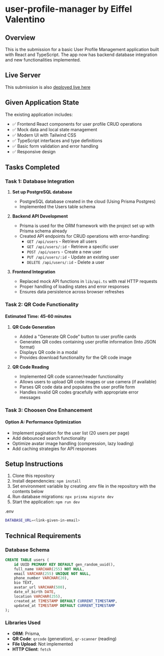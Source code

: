 # user-profile-manager by Eiffel Valentino

## Overview

This is the submission for a basic User Profile Management application built with React and TypeScript. The app now has backend database integration and new functionalities implemented.

## Live Server

This submission is also [deployed live here](https://user-profile-manager-nine.vercel.app/)

## Given Application State

The existing application includes:

- ✅ Frontend React components for user profile CRUD operations
- ✅ Mock data and local state management
- ✅ Modern UI with Tailwind CSS
- ✅ TypeScript interfaces and type definitions
- ✅ Basic form validation and error handling
- ✅ Responsive design

## Tasks Completed

### Task 1: Database Integration

1. **Set up PostgreSQL database**
   - PostgreSQL database created in the cloud (Using Prisma Postgres)
   - Implemented the Users table schema

2. **Backend API Development**
   - Prisma is used for the ORM framework with the project set up with Prisma schema already
   - Created API endpoints for CRUD operations with error-handling:
     - `GET /api/users` - Retrieve all users
     - `GET /api/users/:id` - Retrieve a specific user
     - `POST /api/users` - Create a new user
     - `PUT /api/users/:id` - Update an existing user
     - `DELETE /api/users/:id` - Delete a user

3. **Frontend Integration**
   - Replaced mock API functions in `lib/api.ts` with real HTTP requests
   - Proper handling of loading states and error responses
   - Ensures data persistence across browser refreshes

### Task 2: QR Code Functionality

#### Estimated Time: 45-60 minutes

1. **QR Code Generation**
   - Added a "Generate QR Code" button to user profile cards
   - Generates QR codes containing user profile information (Into JSON format)
   - Displays QR code in a modal
   - Provides download functionality for the QR code image

2. **QR Code Reading**
   - Implemented QR code scanner/reader functionality
   - Allows users to upload QR code images or use camera (if available)
   - Parses QR code data and populates the user profile form
   - Handles invalid QR codes gracefully with appropriate error messages

### Task 3: Choosen One Enhancement

#### Option A: Performance Optimization

- Implement pagination for the user list (20 users per page)
- Add debounced search functionality
- Optimize avatar image handling (compression, lazy loading)
- Add caching strategies for API responses

## Setup Instructions

1. Clone this repository
2. Install dependencies: `npm install`
3. Set environment variable by creating .env file in the repository with the contents below
4. Run database migrations: `npx prisma migrate dev`
5. Start the application: `npm run dev`

.env

```bash
DATABASE_URL=<link-given-in-email>
```

## Technical Requirements

### Database Schema

```sql
CREATE TABLE users (
    id UUID PRIMARY KEY DEFAULT gen_random_uuid(),
    full_name VARCHAR(255) NOT NULL,
    email VARCHAR(255) UNIQUE NOT NULL,
    phone_number VARCHAR(20),
    bio TEXT,
    avatar_url VARCHAR(500),
    date_of_birth DATE,
    location VARCHAR(255),
    created_at TIMESTAMP DEFAULT CURRENT_TIMESTAMP,
    updated_at TIMESTAMP DEFAULT CURRENT_TIMESTAMP
);
```

### Libraries Used

- **ORM**: Prisma,
- **QR Code**: `qrcode` (generation), `qr-scanner` (reading)
- **File Upload**: Not implemented
- **HTTP Client**: `fetch`
